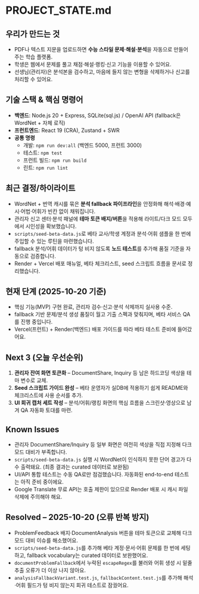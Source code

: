 # PROJECT_STATE.md

## 우리가 만드는 것
- PDF나 텍스트 지문을 업로드하면 **수능 스타일 문제·해설·분석**을 자동으로 만들어 주는 학습 플랫폼.
- 학생은 웹에서 문제를 풀고 채점·해설·랭킹·신고 기능을 이용할 수 있어요.
- 선생님(관리자)은 분석본을 검수하고, 마음에 들지 않는 변형을 삭제하거나 신고를 처리할 수 있어요.

## 기술 스택 & 핵심 명령어
- **백엔드**: Node.js 20 + Express, SQLite(sql.js) / OpenAI API (fallback은 WordNet + 자체 로직)
- **프런트엔드**: React 19 (CRA), Zustand + SWR
- **공통 명령**
  - 개발: `npm run dev:all` (백엔드 5000, 프런트 3000)
  - 테스트: `npm test`
  - 프런트 빌드: `npm run build`
  - 린트: `npm run lint`

## 최근 결정/하이라이트
- WordNet + 번역 캐시를 묶은 **분석 fallback 파이프라인**을 안정화해 해석·배경·예시·어법·어휘가 빈칸 없이 채워집니다.
- 관리자 신고 센터·분석 패널에 **테마 토큰 배지/버튼**을 적용해 라이트/다크 모드 모두에서 시인성을 확보했습니다.
- `scripts/seed-beta-data.js`로 베타 교사/학생 계정과 분석·어휘 샘플을 한 번에 주입할 수 있는 루틴을 마련했습니다.
- fallback 분석/어휘 데이터가 텅 비지 않도록 **노드 테스트**를 추가해 품질 기준을 자동으로 검증합니다.
- Render + Vercel 배포 매뉴얼, 베타 체크리스트, seed 스크립트 흐름을 문서로 정리했습니다.

## 현재 단계 (2025-10-20 기준)
- 핵심 기능(MVP) 구현 완료, 관리자 검수·신고·분석 삭제까지 실사용 수준.
- fallback 기반 문제/분석 생성 품질이 월고 기출 스펙과 맞춰지며, 베타 서비스 QA를 진행 중입니다.
- Vercel(프런트) + Render(백엔드) 배포 가이드를 따라 베타 테스트 준비에 들어갔어요.

## Next 3 (오늘 우선순위)
1. **관리자 잔여 화면 토큰화** – DocumentShare, Inquiry 등 남은 하드코딩 색상을 테마 변수로 교체.
2. **Seed 스크립트 가이드 완성** – 베타 운영자가 실DB에 적용하기 쉽게 README와 체크리스트에 사용 순서를 추가.
3. **UI 회귀 캡처 세트 작성** – 분석/어휘/랭킹 화면의 핵심 흐름을 스크린샷·영상으로 남겨 QA 자동화 토대를 마련.

## Known Issues
- 관리자 DocumentShare/Inquiry 등 일부 화면은 여전히 색상을 직접 지정해 다크 모드 대비가 부족합니다.
- `scripts/seed-beta-data.js` 실행 시 WordNet이 인식하지 못한 단어 경고가 다수 출력돼요. (최종 결과는 curated 데이터로 보완됨)
- UI/API 통합 테스트는 수동 QA로만 점검했습니다. 자동화된 end-to-end 테스트는 아직 준비 중이에요.
- Google Translate 무료 API는 호출 제한이 있으므로 Render 배포 시 캐시 파일 삭제에 주의해야 해요.

## Resolved – 2025-10-20 (오류 반복 방지)
- ProblemFeedback 배지·DocumentAnalysis 버튼을 테마 토큰으로 교체해 다크 모드 대비 이슈를 해소했어요.
- `scripts/seed-beta-data.js`를 추가해 베타 계정·문서·어휘 문제를 한 번에 세팅하고, fallback vocabulary는 curated 데이터로 보완했어요.
- `documentProblemFallback`에서 누락된 `escapeRegex`를 불러와 어휘 생성 시 밑줄 추출 오류가 더 이상 나지 않아요.
- `analysisFallbackVariant.test.js`, `fallbackContent.test.js`를 추가해 해석·어휘 필드가 텅 비지 않는지 회귀 테스트로 잠궜어요.
